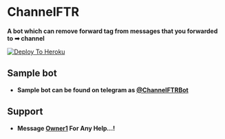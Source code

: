 # ChannelFTR

**A bot which can remove forward tag from messages that you forwarded to ➡ channel**

[![Deploy To Heroku](https://www.herokucdn.com/deploy/button.svg)](https://heroku.com/deploy)

## Sample bot

- **Sample bot can be found on telegram as [@ChannelFTRBot](https://t.me/ChannelFTRBot)**

## Support
 
- **Message [Owner1](https://t.me/untoldhra) For Any Help...!**










